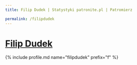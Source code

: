 ```yaml
---
title: Filip Dudek | Statystyki patronite.pl | Patromierz

permalink: /filipdudek
---
```


# [Filip Dudek](https://patronite.pl/filipdudek)

{% include profile.md name="filipdudek" prefix="f" %}
